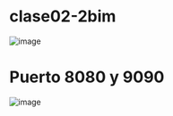 # clase02-2bim

![image](https://github.com/user-attachments/assets/fa444984-9074-4b08-81e9-12b4481c7df6)

# Puerto 8080 y 9090

![image](https://github.com/user-attachments/assets/9d5b5437-b3e3-4922-8695-6864147af590)
